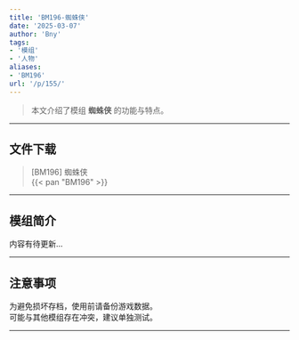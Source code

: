 ```yaml
---
title: 'BM196-蜘蛛侠'
date: '2025-03-07'
author: 'Bny'
tags:
- '模组'
- '人物'
aliases:
- 'BM196'
url: '/p/155/'
---
```


> 本文介绍了模组 **蜘蛛侠** 的功能与特点。

---

## 文件下载

> [BM196] 蜘蛛侠  
{{< pan "BM196" >}}  

---

## 模组简介

>  
内容有待更新...  

---

## 注意事项

>  
为避免损坏存档，使用前请备份游戏数据。  
可能与其他模组存在冲突，建议单独测试。  

---

